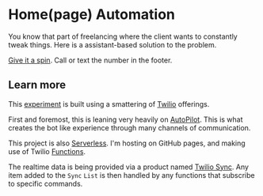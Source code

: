 # Home(page) Automation
You know that part of freelancing where the client wants to constantly tweak things. Here is a assistant-based solution to the problem.

[Give it a spin](https://craigsdennis.github.io/homepage-automation). Call or text the number in the footer.

## Learn more
This [experiment](https://craigsdennis.github.io/homepage-automation) is built using a smattering of [Twilio](https://twilio.com) offerings.

First and foremost, this is leaning very heavily on [AutoPilot](https://twilio.com/autopilot). This is what creates the bot like experience through many channels of communication.

This project is also [Serverless](https://www.twilio.com/docs/glossary/what-is-serverless-architecture). I'm hosting on GitHub pages, and making use of Twilio [Functions](https://twilio.com/functions).

The realtime data is being provided via a product named [Twilio Sync](https://twilio.com/sync). Any item added to the `Sync` `List` is then handled by any functions that subscribe to specific commands.